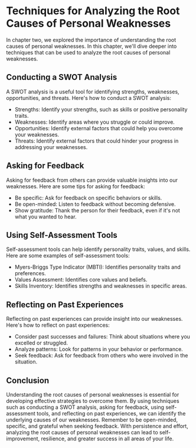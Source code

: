 Techniques for Analyzing the Root Causes of Personal Weaknesses
=======================================================================================================================

In chapter two, we explored the importance of understanding the root causes of personal weaknesses. In this chapter, we'll dive deeper into techniques that can be used to analyze the root causes of personal weaknesses.

Conducting a SWOT Analysis
--------------------------

A SWOT analysis is a useful tool for identifying strengths, weaknesses, opportunities, and threats. Here's how to conduct a SWOT analysis:

* Strengths: Identify your strengths, such as skills or positive personality traits.
* Weaknesses: Identify areas where you struggle or could improve.
* Opportunities: Identify external factors that could help you overcome your weaknesses.
* Threats: Identify external factors that could hinder your progress in addressing your weaknesses.

Asking for Feedback
-------------------

Asking for feedback from others can provide valuable insights into our weaknesses. Here are some tips for asking for feedback:

* Be specific: Ask for feedback on specific behaviors or skills.
* Be open-minded: Listen to feedback without becoming defensive.
* Show gratitude: Thank the person for their feedback, even if it's not what you wanted to hear.

Using Self-Assessment Tools
---------------------------

Self-assessment tools can help identify personality traits, values, and skills. Here are some examples of self-assessment tools:

* Myers-Briggs Type Indicator (MBTI): Identifies personality traits and preferences.
* Values Assessment: Identifies core values and beliefs.
* Skills Inventory: Identifies strengths and weaknesses in specific areas.

Reflecting on Past Experiences
------------------------------

Reflecting on past experiences can provide insight into our weaknesses. Here's how to reflect on past experiences:

* Consider past successes and failures: Think about situations where you excelled or struggled.
* Analyze patterns: Look for patterns in your behavior or performance.
* Seek feedback: Ask for feedback from others who were involved in the situation.

Conclusion
----------

Understanding the root causes of personal weaknesses is essential for developing effective strategies to overcome them. By using techniques such as conducting a SWOT analysis, asking for feedback, using self-assessment tools, and reflecting on past experiences, we can identify the underlying causes of our weaknesses. Remember to be open-minded, specific, and grateful when seeking feedback. With persistence and effort, analyzing the root causes of personal weaknesses can lead to self-improvement, resilience, and greater success in all areas of your life.

